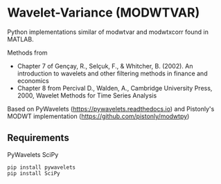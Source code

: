 # Wavelet-Variance (MODWTVAR)
Python implementations similar of modwtvar and modwtxcorr found in MATLAB. 

Methods from 
- Chapter 7 of Gençay, R., Selçuk, F., &amp; Whitcher, B. (2002). An introduction to wavelets and other filtering methods in finance and economics
- Chapter 8 from 	Percival D., Walden, A., Cambridge University Press, 2000, Wavelet Methods for Time Series Analysis

Based on PyWavelets (https://pywavelets.readthedocs.io) and Pistonly's MODWT implementation (https://github.com/pistonly/modwtpy)

## Requirements
PyWavelets
SciPy
```
pip install pywavelets
pip install SciPy
```
